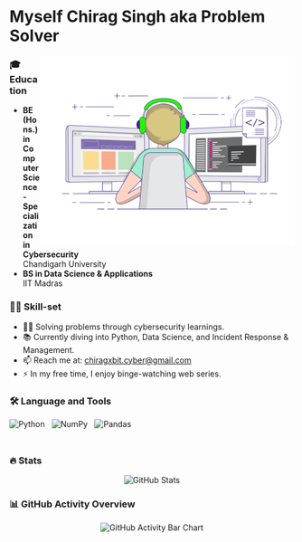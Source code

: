 <h1>Myself Chirag Singh aka Problem Solver </h1>

<img
  align="right"
  alt="GIF"
  src="https://raw.githubusercontent.com/devSouvik/devSouvik/master/gif3.gif"
  width="450"
/>

<h3>🎓 Education</h3>
<ul>
  <li>
    <strong>BE (Hons.) in Computer Science - Specialization in Cybersecurity</strong><br />
    Chandigarh University
  </li>
  <li>
    <strong>BS in Data Science & Applications</strong><br />
    IIT Madras
  </li>
</ul>

<h3>👨‍💻 Skill-set</h3>
<ul>
  <li>🧑‍💻 Solving problems through cybersecurity learnings.</li>
  <li>📚 Currently diving into Python, Data Science, and Incident Response & Management.</li>
  <li>📫 Reach me at: <a href="mailto:chiragxbit.cyber@gmail.com">chiragxbit.cyber@gmail.com</a></li>
  <li>⚡ In my free time, I enjoy binge-watching web series.</li>
</ul>

<h3>🛠 Language and Tools</h3>
<div align="left" style="display: flex; gap: 12px; align-items: center;">
  <img
    src="https://cdn.jsdelivr.net/gh/devicons/devicon/icons/python/python-original.svg"
    height="40"
    alt="Python"
  />
  <img
    src="https://cdn.jsdelivr.net/gh/devicons/devicon/icons/numpy/numpy-original.svg"
    height="40"
    alt="NumPy"
  />
  <img
    src="https://cdn.jsdelivr.net/gh/devicons/devicon/icons/pandas/pandas-original.svg"
    height="40"
    alt="Pandas"
  />
</div>

<h3>🔥 Stats</h3>
<div align="center">
  <img
    src="https://github-readme-stats.vercel.app/api?username=geekx-chirag&show_icons=true&theme=dark"
    alt="GitHub Stats"
  />
</div>

<h3>📊 GitHub Activity Overview</h3>
<div align="center">
  <img
    src="https://quickchart.io/chart?c=%7B%22type%22%3A%22bar%22%2C%22data%22%3A%7B%22labels%22%3A%5B%22Commits%22%2C%22Pull%20Requests%22%2C%22Issues%20Opened%22%2C%22Repos%20Contributed%22%5D%2C%22datasets%22%3A%5B%7B%22label%22%3A%22GitHub%20Activity%22%2C%22data%22%3A%5B120%2C30%2C18%2C10%5D%2C%22backgroundColor%22%3A%5B%22%2334a0a4%22%2C%22%2396d38c%22%2C%22%23f4a261%22%2C%22%2362645e%22%5D%7D%5D%7D%2C%22options%22%3A%7B%22plugins%22%3A%7B%22legend%22%3A%7B%22display%22%3Afalse%7D%2C%22title%22%3A%7B%22display%22%3Atrue%2C%22text%22%3A%22GitHub%20Activity%20Overview%22%2C%22font%22%3A%7B%22size%22%3A20%7D%7D%7D%2C%22scales%22%3A%7B%22y%22%3A%7B%22beginAtZero%22%3Atrue%2C%22ticks%22%3A%7B%22color%22%3A%22white%22%7D%7D%2C%22x%22%3A%7B%22ticks%22%3A%7B%22color%22%3A%22white%22%7D%7D%7D%2C%22layout%22%3A%7B%22padding%22%3A10%7D%7D%7D"
    alt="GitHub Activity Bar Chart"
    width="500"
/>
</div>
